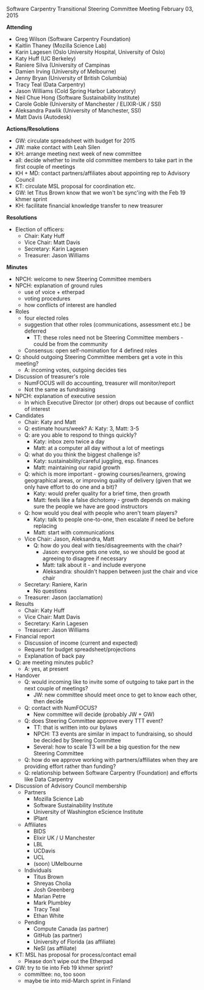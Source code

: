 Software Carpentry Transitional Steering Committee Meeting
February 03, 2015

**Attending**

 - Greg Wilson (Software Carpentry Foundation)
 - Kaitlin Thaney (Mozilla Science Lab)
 - Karin Lagesen (Oslo University Hospital, University of Oslo)
 - Katy Huff (UC Berkeley) 
 - Raniere Silva (University of Campinas
 - Damien Irving (University of Melbourne)
 - Jenny Bryan (University of British Columbia)
 - Tracy Teal (Data Carpentry)
 - Jason Williams (Cold Spring Harbor Laboratory)
 - Neil Chue Hong (Software Sustainability Institute)
 - Carole Goble (University of Manchester / ELIXIR-UK / SSI)
 - Aleksandra Pawlik (University of Manchester, SSI)
 - Matt Davis (Autodesk)

**Actions/Resolutions**

 - GW: circulate spreadsheet with budget for 2015
 - JW: make contact with Leah Silen
 - KH: arrange meeting next week of new committee
 - all: decide whether to invite old committee members to take part in the first couple of meetings
 - KH + MD: contact partners/affiliates about appointing rep to Advisory Council
 - KT: circulate MSL proposal for coordination etc.
 - GW: let Titus Brown know that we won't be sync'ing with the Feb 19 khmer sprint
 - KH: facilitate financial knowledge transfer to new treasurer

**Resolutions**

- Election of officers:
  - Chair: Katy Huff
  - Vice Chair: Matt Davis
  - Secretary: Karin Lagesen
  - Treasurer: Jason Williams


**Minutes**

 - NPCH: welcome to new Steering Committee members
 - NPCH: explanation of ground rules
   - use of voice + etherpad
   - voting procedures
   - how conflicts of interest are handled
 - Roles
   - four elected roles
   - suggestion that other roles (communications, assessment etc.) be deferred
     - TT: these roles need not be Steering Committee members - could be from the community
   - Consensus: open self-nomination for 4 defined roles
 - Q: should outgoing Steering Committee members get a vote in this meeting?
   - A: incoming votes, outgoing decides ties
 - Discussion of treasurer's role
   - NumFOCUS will do accounting, treasurer will monitor/report
   - Not the same as fundraising
 - NPCH: explanation of executive session
   - In which Executive Director (or other) drops out because of conflict of interest
 - Candidates
   - Chair: Katy and Matt
   - Q: estimate hours/week? A: Katy: 3, Matt: 3-5
   - Q: are you able to respond to things quickly?
     - Katy: inbox zero twice a day
     - Matt: at a computer all day without a lot of meetings
   - Q: what do you think the biggest challenge is?
     - Katy: sustainability/careful juggling, esp. finances
     - Matt: maintaining our rapid growth
   - Q: which is more important - growing courses/learners, growing geographical areas, or improving quality of delivery (given that we only have effort to do one and a bit)?
     - Katy: would prefer quality for a brief time, then growth
     - Matt: feels like a false dichotomy - growth depends on making sure the people we have are good instructors
   - Q: how would you deal with people who aren't team players?
     - Katy: talk to people one-to-one, then escalate if need be before replacing
     - Matt: start with communications
   - Vice Chair: Jason, Aleksandra, Matt
     - Q: how do you deal with ties/disagreements with the chair?
       - Jason: everyone gets one vote, so we should be good at agreeing to disagree if necessary
       - Matt: talk about it - and include everyone
       - Aleksandra: shouldn't happen between just the chair and vice chair
   - Secretary: Raniere, Karin
     - No questions
   - Treasurer: Jason (acclamation)
 - Results
   - Chair: Katy Huff
   - Vice Chair: Matt Davis
   - Secretary: Karin Lagesen
   - Treasurer: Jason Williams
 - Financial report
   - Discussion of income (current and expected)
   - Request for budget spreadsheet/projections
   - Explanation of back pay
 - Q: are meeting minutes public?
   - A: yes, at present
 - Handover
   - Q: would incoming like to invite some of outgoing to take part in the next couple of meetings?
     - JW: new committee should meet once to get to know each other, then decide
   - Q: contact with NumFOCUS?
     - New committee will decide (probably JW + GW)
   - Q: does Steering Committee approve every TTT event?
     - TT: that is written into our bylaws
     - NPCH: T3 events are similar in impact to fundraising, so should be decided by Steering Committee
     - Several: how to scale T3 will be a big question for the new Steering Committee
   - Q: how do we approve working with partners/affiliates when they are providing effort rather than funding?
   - Q: relationship between Software Carpentry (Foundation) and efforts like Data Carpentry
 - Discussion of Advisory Council membership
   - Partners
     - Mozilla Science Lab
     - Software Sustainability Institute
     - University of Washington eScience Institute
     - IPlant
   - Affiliates
     - BIDS
     - Elixir UK / U Manchester
     - LBL
     - UCDavis
     - UCL
     - (soon) UMelbourne
   - Individuals
     - Titus Brown
     - Shreyas Cholia
     - Josh Greenberg
     - Marian Petre
     - Mark Plumbley
     - Tracy Teal
     - Ethan White
   - Pending
     - Compute Canada (as partner)
     - GitHub (as partner)
     - University of Florida (as affiliate)
     - NeSI (as affiliate)
 - KT: MSL has proposal for process/contact email
   - Please don't wipe out the Etherpad
 - GW: try to tie into Feb 19 khmer sprint?
   - committee: no, too soon
   - maybe tie into mid-March sprint in Finland


